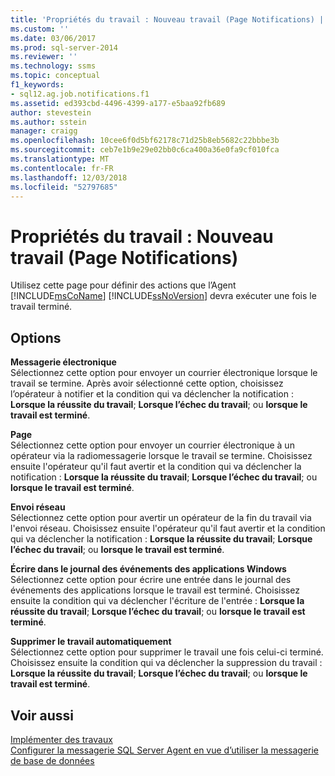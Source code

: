 ```yaml
---
title: 'Propriétés du travail : Nouveau travail (Page Notifications) | Microsoft Docs'
ms.custom: ''
ms.date: 03/06/2017
ms.prod: sql-server-2014
ms.reviewer: ''
ms.technology: ssms
ms.topic: conceptual
f1_keywords:
- sql12.ag.job.notifications.f1
ms.assetid: ed393cbd-4496-4399-a177-e5baa92fb689
author: stevestein
ms.author: sstein
manager: craigg
ms.openlocfilehash: 10cee6f0d5bf62178c71d25b8eb5682c22bbbe3b
ms.sourcegitcommit: ceb7e1b9e29e02bb0c6ca400a36e0fa9cf010fca
ms.translationtype: MT
ms.contentlocale: fr-FR
ms.lasthandoff: 12/03/2018
ms.locfileid: "52797685"
---
```

# <a name="job-properties-new-job-notifications-page"></a>Propriétés du travail : Nouveau travail (Page Notifications)
  Utilisez cette page pour définir des actions que l’Agent [!INCLUDE[msCoName](../../includes/msconame-md.md)] [!INCLUDE[ssNoVersion](../../includes/ssnoversion-md.md)] devra exécuter une fois le travail terminé.  
  
## <a name="options"></a>Options  
 **Messagerie électronique**  
 Sélectionnez cette option pour envoyer un courrier électronique lorsque le travail se termine. Après avoir sélectionné cette option, choisissez l’opérateur à notifier et la condition qui va déclencher la notification : **Lorsque la réussite du travail**; **Lorsque l’échec du travail**; ou **lorsque le travail est terminé**.  
  
 **Page**  
 Sélectionnez cette option pour envoyer un courrier électronique à un opérateur via la radiomessagerie lorsque le travail se termine. Choisissez ensuite l'opérateur qu'il faut avertir et la condition qui va déclencher la notification : **Lorsque la réussite du travail**; **Lorsque l’échec du travail**; ou **lorsque le travail est terminé**.  
  
 **Envoi réseau**  
 Sélectionnez cette option pour avertir un opérateur de la fin du travail via l'envoi réseau. Choisissez ensuite l'opérateur qu'il faut avertir et la condition qui va déclencher la notification : **Lorsque la réussite du travail**; **Lorsque l’échec du travail**; ou **lorsque le travail est terminé**.  
  
 **Écrire dans le journal des événements des applications Windows**  
 Sélectionnez cette option pour écrire une entrée dans le journal des événements des applications lorsque le travail est terminé. Choisissez ensuite la condition qui va déclencher l'écriture de l'entrée : **Lorsque la réussite du travail**; **Lorsque l’échec du travail**; ou **lorsque le travail est terminé**.  
  
 **Supprimer le travail automatiquement**  
 Sélectionnez cette option pour supprimer le travail une fois celui-ci terminé. Choisissez ensuite la condition qui va déclencher la suppression du travail : **Lorsque la réussite du travail**; **Lorsque l’échec du travail**; ou **lorsque le travail est terminé**.  
  
## <a name="see-also"></a>Voir aussi  
 [Implémenter des travaux](implement-jobs.md)   
 [Configurer la messagerie SQL Server Agent en vue d’utiliser la messagerie de base de données](../../relational-databases/database-mail/configure-sql-server-agent-mail-to-use-database-mail.md)  
  
  
